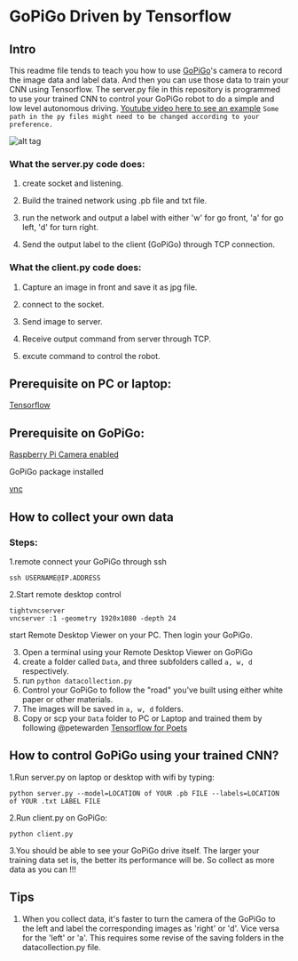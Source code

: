 # GoPiGo Driven by Tensorflow
## Intro
This readme file tends to teach you how to use [GoPiGo](http://www.dexterindustries.com/gopigo/)'s camera to record the image data and label data. And then you can use those data to train your CNN using Tensorflow. The server.py file in this repository is programmed to use your trained CNN to control your GoPiGo robot to do a simple and low level autonomous driving. [Youtube video here to see an example](https://www.youtube.com/watch?v=u7KKhGDDrEo) ```Some path in the py files might need to be changed according to your preference.```

![alt tag](http://32414320wji53mwwch1u68ce.wpengine.netdna-cdn.com/wp-content/uploads/2014/07/GoPiGo-with-Servo-and-Ultrasonic-facing-right-800x800.jpg)

### What the server.py code does:

1. create socket and listening. 

2. Build the trained network using .pb file and txt file.

3. run the network and output a label with either 'w' for go front, 'a' for go left, 'd' for turn right.

4. Send the output label to the client (GoPiGo) through TCP connection.

### What the client.py code does:

1. Capture an image in front and save it as jpg file. 

2. connect to the socket.

3. Send image to server.

4. Receive output command from server through TCP.

5. excute command to control the robot.



## Prerequisite on PC or laptop:
[Tensorflow](https://www.tensorflow.org/)

## Prerequisite on GoPiGo:
[Raspberry Pi Camera enabled](https://thepihut.com/blogs/raspberry-pi-tutorials/16021420-how-to-install-use-the-raspberry-pi-camera)

GoPiGo package installed

[vnc](https://www.raspberrypi.org/documentation/remote-access/vnc/)

## How to collect your own data




### Steps:
1.remote connect your GoPiGo through ssh
```
ssh USERNAME@IP.ADDRESS
```

2.Start remote desktop control
```
tightvncserver
vncserver :1 -geometry 1920x1080 -depth 24
```
start Remote Desktop Viewer on your PC. Then login your GoPiGo.

3. Open a terminal using your Remote Desktop Viewer on GoPiGo
4. create a folder called ```Data```, and three subfolders called ```a, w, d``` respectively.
5. run ```python datacollection.py```
6. Control your GoPiGo to follow the "road" you've built using either white paper or other materials.
7. The images will be saved in ```a, w, d``` folders. 
8. Copy or scp your ```Data``` folder to PC or Laptop and trained them by following @petewarden  [Tensorflow for Poets](https://petewarden.com/2016/02/28/tensorflow-for-poets/)

## How to control GoPiGo using your trained CNN?
1.Run server.py on laptop or desktop with wifi by typing:
```
python server.py --model=LOCATION of YOUR .pb FILE --labels=LOCATION of YOUR .txt LABEL FILE
```   

2.Run client.py on GoPiGo:
```
python client.py
```

3.You should be able to see your GoPiGo drive itself. The larger your training data set is, the better its performance will be. So collect as more data as you can !!! 

## Tips
1. When you collect data, it's faster to turn the camera of the GoPiGo to the left and label the corresponding images as 'right' or 'd'. Vice versa for the 'left' or 'a'. This requires some revise of the saving folders in the datacollection.py file.  


